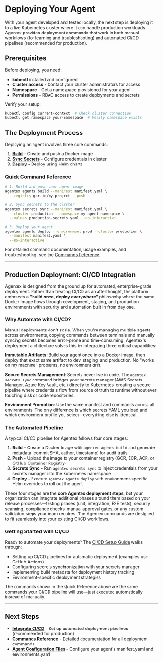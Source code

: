 # Deploying Your Agent

With your agent developed and tested locally, the next step is deploying it to a live Kubernetes cluster where it can handle production workloads. Agentex provides deployment commands that work in both manual workflows (for learning and troubleshooting) and automated CI/CD pipelines (recommended for production).

## Prerequisites

Before deploying, you need:

- **kubectl** installed and configured
- **Cluster access** - Contact your cluster administrators for access
- **Namespace** - Get a namespace provisioned for your agent
- **Permissions** - RBAC access to create deployments and secrets

Verify your setup:
```bash
kubectl config current-context  # Check cluster connection
kubectl get namespace your-namespace  # Verify namespace exists
```

## The Deployment Process

Deploying an agent involves three core commands:

1. **[Build](commands.md#agentex-agents-build)** - Create and push a Docker image
2. **[Sync Secrets](commands.md#agentex-secrets-sync)** - Configure credentials in cluster
3. **[Deploy](commands.md#agentex-agents-deploy)** - Deploy using Helm charts

### Quick Command Reference

```bash
# 1. Build and push your agent image
agentex agents build --manifest manifest.yaml \
  --registry gcr.io/my-project --push

# 2. Sync secrets to the cluster
agentex secrets sync --manifest manifest.yaml \
  --cluster production --namespace my-agent-namespace \
  --values production-secrets.yaml --no-interactive

# 3. Deploy your agent
agentex agents deploy --environment prod --cluster production \
  --manifest manifest.yaml \
  --no-interactive
```

For detailed command documentation, usage examples, and troubleshooting, see the [Commands Reference](commands.md).

---

## Production Deployment: CI/CD Integration

Agentex is designed from the ground up for automated, enterprise-grade deployment. Rather than treating CI/CD as an afterthought, the platform embraces a **"build once, deploy everywhere"** philosophy where the same Docker image flows through development, staging, and production environments with security and automation built in from day one.

### Why Automate with CI/CD?

Manual deployments don't scale. When you're managing multiple agents across environments, copying commands between terminals and manually syncing secrets becomes error-prone and time-consuming. Agentex's deployment architecture solves this by integrating three critical capabilities:

**Immutable Artifacts**: Build your agent once into a Docker image, then deploy that exact same artifact to dev, staging, and production. No "works on my machine" problems, no environment drift.

**Secure Secrets Management**: Secrets never live in code. The `agentex secrets sync` command bridges your secrets manager (AWS Secrets Manager, Azure Key Vault, etc.) directly to Kubernetes, creating a secure pipeline where credentials flow from source of truth to runtime without ever touching disk or code repositories.

**Environment Promotion**: Use the same manifest and commands across all environments. The only difference is which secrets YAML you load and which environment profile you select—everything else is identical.

### The Automated Pipeline

A typical CI/CD pipeline for Agentex follows four core stages:

1. **Build** - Create a Docker image with `agentex agents build` and generate metadata (commit SHA, author, timestamp) for audit trails
2. **Push** - Upload the image to your container registry (GCR, ECR, ACR, or GitHub Container Registry)
3. **Secrets Sync** - Run `agentex secrets sync` to inject credentials from your secrets manager into the Kubernetes namespace
4. **Deploy** - Execute `agentex agents deploy` with environment-specific Helm overrides to roll out the agent

These four stages are the **core Agentex deployment steps**, but your organization can integrate additional phases around them based on your release processes—testing phases (unit, integration, E2E tests), security scanning, compliance checks, manual approval gates, or any custom validation steps your team requires. The Agentex commands are designed to fit seamlessly into your existing CI/CD workflows.

### Getting Started with CI/CD

Ready to automate your deployments? The [CI/CD Setup Guide](cicd.md) walks through:

- Setting up CI/CD pipelines for automatic deployment (examples use GitHub Actions)
- Configuring secrets synchronization with your secrets manager
- Implementing build metadata for deployment history tracking
- Environment-specific deployment strategies

The commands shown in the Quick Reference above are the same commands your CI/CD pipeline will use—just executed automatically instead of manually.

---

## Next Steps

- **[Integrate CI/CD](cicd.md)** - Set up automated deployment pipelines (recommended for production)
- **[Commands Reference](commands.md)** - Detailed documentation for all deployment commands
- **[Agent Configuration Files](../configuration.md)** - Configure your agent's manifest.yaml and environments.yaml
